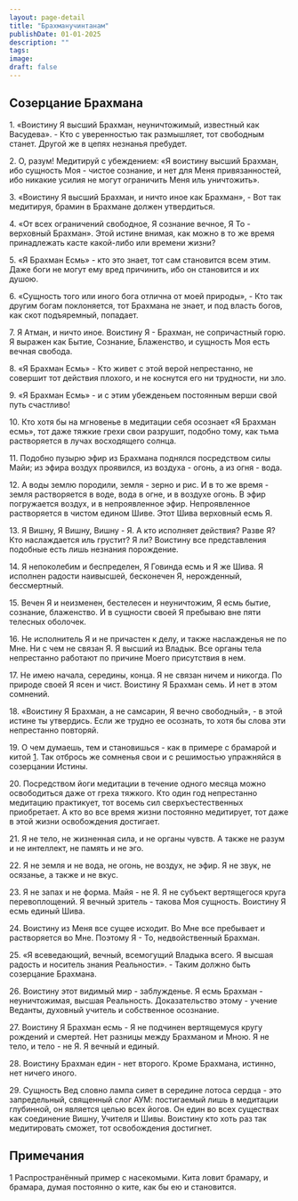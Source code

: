 ```yaml
---
layout: page-detail
title: "Брахманучинтанам"
publishDate: 01-01-2025
description: ""
tags:
image:
draft: false
---
```


## Созерцание Брахмана

  
 1\. «Воистину Я высший Брахман, неуничтожимый, известный как Васудева». - Кто с уверенностью так размышляет, тот свободным станет. Другой же в цепях незнанья пребудет.

 2\. О, разум! Медитируй с убеждением: «Я воистину высший Брахман, ибо сущность Моя - чистое сознание, и нет для Меня привязанностей, ибо никакие усилия не могут ограничить Меня иль уничтожить».

 3\. «Воистину Я высший Брахман, и ничто иное как Брахман», - Вот так медитируя, брамин в Брахмане должен утвердиться.

 4\. «От всех ограничений свободное, Я сознание вечное, Я То - верховный Брахман». Этой истине внимая, как можно в то же время принадлежать касте какой-либо или времени жизни?

 5\. «Я Брахман Есмь» - кто это знает, тот сам становится всем этим. Даже боги не могут ему вред причинить, ибо он становится и их душою.

 6\. «Сущность того или иного бога отлична от моей природы», - Кто так другим богам поклоняется, тот Брахмана не знает, и под власть богов, как скот подъяремный, попадает.

 7\. Я Атман, и ничто иное. Воистину Я - Брахман, не сопричастный горю. Я выражен как Бытие, Сознание, Блаженство, и сущность Моя есть вечная свобода.

 8\. «Я Брахман Есмь» - Кто живет с этой верой непрестанно, не совершит тот действия плохого, и не коснутся его ни трудности, ни зло.

 9\. «Я Брахман Есмь» - и с этим убежденьем постоянным верши свой путь счастливо!

 10\. Кто хотя бы на мгновенье в медитации себя осознает «Я Брахман есмь», тот даже тяжкие грехи свои разрушит, подобно тому, как тьма растворяется в лучах восходящего солнца.

 11\. Подобно пузырю эфир из Брахмана поднялся посредством силы Майи; из эфира воздух проявился, из воздуха - огонь, а из огня - вода.

 12\. А воды землю породили, земля - зерно и рис. И в то же время - земля растворяется в воде, вода в огне, и в воздухе огонь. В эфир погружается воздух, и в непроявленное эфир. Непроявленное растворяется в чистом едином Шиве. Этот Шива верховный есмь Я.

 13\. Я Вишну, Я Вишну, Вишну - Я. А кто исполняет действия? Разве Я? Кто наслаждается иль грустит? Я ли? Воистину все представления подобные есть лишь незнания порождение.

 14\. Я непоколебим и беспределен, Я Говинда есмь и Я же Шива. Я исполнен радости наивысшей, бесконечен Я, нерожденный, бессмертный.

 15\. Вечен Я и неизменен, бестелесен и неуничтожим, Я есмь бытие, сознание, блаженство. И в сущности своей Я пребываю вне пяти телесных оболочек.

 16\. Не исполнитель Я и не причастен к делу, и также наслажденья не по Мне. Ни с чем не связан Я. Я высший из Владык. Все органы тела непрестанно работают по причине Моего присутствия в нем.

 17\. Не имею начала, середины, конца. Я не связан ничем и никогда. По природе своей Я ясен и чист. Воистину Я Брахман семь. И нет в этом сомнений.

 18\. «Воистину Я Брахман, а не самсарин, Я вечно свободный», - в этой истине ты утвердись. Если же трудно ее осознать, то хотя бы слова эти непрестанно повторяй.

 19\. О чем думаешь, тем и становишься - как в примере с брамарой и китой [1](#1). Так отбрось же сомненья свои и с решимостью упражняйся в созерцании Истины.

 20\. Посредством йоги медитации в течение одного месяца можно освободиться даже от греха тяжкого. Кто один год непрестанно медитацию практикует, тот восемь сил сверхъестественных приобретает. А кто во все время жизни постоянно медитирует, тот даже в этой жизни освобождения достигает.

 21\. Я не тело, не жизненная сила, и не органы чувств. А также не разум и не интеллект, не память и не эго.

 22\. Я не земля и не вода, не огонь, не воздух, не эфир. Я не звук, не осязанье, а также и не вкус.

 23\. Я не запах и не форма. Майя - не Я. Я не субъект вертящегося круга перевоплощений. Я вечный зритель - такова Моя сущность. Воистину Я есмь единый Шива.

 24\. Воистину из Меня все сущее исходит. Во Мне все пребывает и растворяется во Мне. Поэтому Я - То, недвойственный Брахман.

 25\. «Я всеведающий, вечный, всемогущий Владыка всего. Я высшая радость и носитель знания Реальности». - Таким должно быть созерцание Брахмана.

 26\. Воистину этот видимый мир - заблужденье. Я есмь Брахман - неуничтожимая, высшая Реальность. Доказательство этому - учение Веданты, духовный учитель и собственное осознание.

 27\. Воистину Я Брахман есмь - Я не подчинен вертящемуся кругу рождений и смертей. Нет разницы между Брахманом и Мною. Я не тело, и тело - не Я. Я вечный и единый.

 28\. Воистину Брахман един - нет второго. Кроме Брахмана, истинно, нет ничего иного.

 29\. Сущность Вед словно лампа сияет в середине лотоса сердца - это запредельный, священный слог АУМ: постигаемый лишь в медитации глубинной, он является целью всех йогов. Он един во всех существах как соединение Вишну, Учителя и Шивы. Воистину кто хоть раз так медитировать сможет, тот освобождения достигнет.

## Примечания

  
1 Распространённый пример с насекомыми. Кита ловит брамару, и брамара, думая постоянно о ките, как бы ею и становится.
